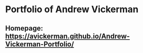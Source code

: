 # Portfolio of Andrew Vickerman

## Homepage: <https://avickerman.github.io/Andrew-Vickerman-Portfolio/>  
